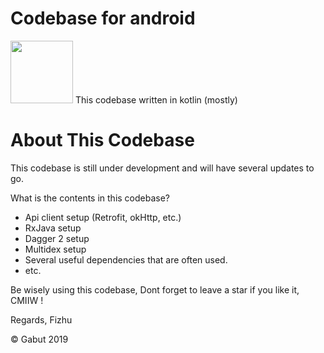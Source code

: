# Codebase for android

<img src="https://trello-attachments.s3.amazonaws.com/5d7725b31c9f2e3f9d57a132/608x608/58de3df5c669f7fb8edf365e4632936d/logo_base.png" width="100">  This codebase written in kotlin (mostly)

# About This Codebase
This codebase is still under development and will have several updates to go.

What is the contents in this codebase?
- Api client setup (Retrofit, okHttp, etc.)
- RxJava setup
- Dagger 2 setup
- Multidex setup
- Several useful dependencies that are often used.
- etc.

Be wisely using this codebase,
Dont forget to leave a star if you like it, CMIIW !

Regards, Fizhu

© Gabut 2019
